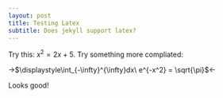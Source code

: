 ```yaml
---
layout: post
title: Testing Latex
subtitle: Does jekyll support latex?
---
```


Try this: $x^2 = 2x + 5$. Try something more compliated:

->$\displaystyle\int_{-\infty}^{\infty}dx\ e^{-x^2} = \sqrt{\pi}$<-

Looks good!

